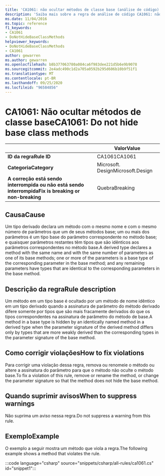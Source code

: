 ```yaml
---
title: 'CA1061: não ocultar métodos de classe base (análise de código)'
description: 'Saiba mais sobre a regra de análise de código CA1061: não ocultar métodos de classe base'
ms.date: 11/04/2016
ms.topic: reference
f1_keywords:
- CA1061
- DoNotHideBaseClassMethods
helpviewer_keywords:
- DoNotHideBaseClassMethods
- CA1061
author: gewarren
ms.author: gewarren
ms.openlocfilehash: b8b377063780a084ca6f983dee221d5b6e9b9078
ms.sourcegitcommit: 2e4adc490c1d2a705a0592b295d606b10b9f51f1
ms.translationtype: MT
ms.contentlocale: pt-BR
ms.lasthandoff: 09/25/2020
ms.locfileid: "96584856"
---
```

# <a name="ca1061-do-not-hide-base-class-methods"></a><span data-ttu-id="7b1c9-103">CA1061: Não ocultar métodos de classe base</span><span class="sxs-lookup"><span data-stu-id="7b1c9-103">CA1061: Do not hide base class methods</span></span>

| | <span data-ttu-id="7b1c9-104">Valor</span><span class="sxs-lookup"><span data-stu-id="7b1c9-104">Value</span></span> |
|-|-|
| <span data-ttu-id="7b1c9-105">**ID da regra**</span><span class="sxs-lookup"><span data-stu-id="7b1c9-105">**Rule ID**</span></span> |<span data-ttu-id="7b1c9-106">CA1061</span><span class="sxs-lookup"><span data-stu-id="7b1c9-106">CA1061</span></span>|
| <span data-ttu-id="7b1c9-107">**Categoria**</span><span class="sxs-lookup"><span data-stu-id="7b1c9-107">**Category**</span></span> |<span data-ttu-id="7b1c9-108">Microsoft. Design</span><span class="sxs-lookup"><span data-stu-id="7b1c9-108">Microsoft.Design</span></span>|
| <span data-ttu-id="7b1c9-109">**A correção está sendo interrompida ou não está sendo interrompida**</span><span class="sxs-lookup"><span data-stu-id="7b1c9-109">**Fix is breaking or non-breaking**</span></span> |<span data-ttu-id="7b1c9-110">Quebra</span><span class="sxs-lookup"><span data-stu-id="7b1c9-110">Breaking</span></span>|

## <a name="cause"></a><span data-ttu-id="7b1c9-111">Causa</span><span class="sxs-lookup"><span data-stu-id="7b1c9-111">Cause</span></span>

<span data-ttu-id="7b1c9-112">Um tipo derivado declara um método com o mesmo nome e com o mesmo número de parâmetros que um de seus métodos base; um ou mais dos parâmetros é um tipo base do parâmetro correspondente no método base; e quaisquer parâmetros restantes têm tipos que são idênticos aos parâmetros correspondentes no método base.</span><span class="sxs-lookup"><span data-stu-id="7b1c9-112">A derived type declares a method with the same name and with the same number of parameters as one of its base methods; one or more of the parameters is a base type of the corresponding parameter in the base method; and any remaining parameters have types that are identical to the corresponding parameters in the base method.</span></span>

## <a name="rule-description"></a><span data-ttu-id="7b1c9-113">Descrição da regra</span><span class="sxs-lookup"><span data-stu-id="7b1c9-113">Rule description</span></span>

<span data-ttu-id="7b1c9-114">Um método em um tipo base é ocultado por um método de nome idêntico em um tipo derivado quando a assinatura de parâmetro do método derivado difere somente por tipos que são mais fracamente derivados do que os tipos correspondentes na assinatura de parâmetro do método de base.</span><span class="sxs-lookup"><span data-stu-id="7b1c9-114">A method in a base type is hidden by an identically named method in a derived type when the parameter signature of the derived method differs only by types that are more weakly derived than the corresponding types in the parameter signature of the base method.</span></span>

## <a name="how-to-fix-violations"></a><span data-ttu-id="7b1c9-115">Como corrigir violações</span><span class="sxs-lookup"><span data-stu-id="7b1c9-115">How to fix violations</span></span>

<span data-ttu-id="7b1c9-116">Para corrigir uma violação dessa regra, remova ou renomeie o método ou altere a assinatura do parâmetro para que o método não oculte o método base.</span><span class="sxs-lookup"><span data-stu-id="7b1c9-116">To fix a violation of this rule, remove or rename the method, or change the parameter signature so that the method does not hide the base method.</span></span>

## <a name="when-to-suppress-warnings"></a><span data-ttu-id="7b1c9-117">Quando suprimir avisos</span><span class="sxs-lookup"><span data-stu-id="7b1c9-117">When to suppress warnings</span></span>

<span data-ttu-id="7b1c9-118">Não suprima um aviso nessa regra.</span><span class="sxs-lookup"><span data-stu-id="7b1c9-118">Do not suppress a warning from this rule.</span></span>

## <a name="example"></a><span data-ttu-id="7b1c9-119">Exemplo</span><span class="sxs-lookup"><span data-stu-id="7b1c9-119">Example</span></span>

<span data-ttu-id="7b1c9-120">O exemplo a seguir mostra um método que viola a regra.</span><span class="sxs-lookup"><span data-stu-id="7b1c9-120">The following example shows a method that violates the rule.</span></span>

:::code language="csharp" source="snippets/csharp/all-rules/ca1061.cs" id="snippet1":::
